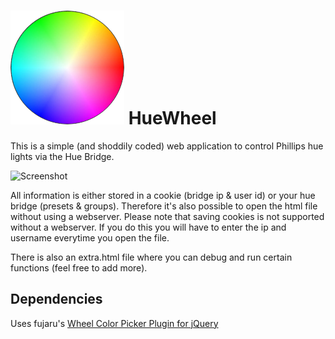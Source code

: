 
# ![Logo](https://raw.githubusercontent.com/tuur29/HueWheel/master/assets/icon.png "Logo") HueWheel

This is a simple (and shoddily coded) web application to control Phillips hue lights via the Hue Bridge.

![Screenshot](https://i.imgur.com/RwfwQ7Bl.png "Screenshot")

All information is either stored in a cookie (bridge ip & user id) or your hue bridge (presets & groups). Therefore it's also possible to open the html file without using a webserver. Please note that saving cookies is not supported without a webserver. If you do this you will have to enter the ip and username everytime you open the file.

There is also an extra.html file where you can debug and run certain functions (feel free to add more).


## Dependencies
Uses fujaru's [Wheel Color Picker Plugin for jQuery](https://github.com/fujaru/jquery-wheelcolorpicker)
